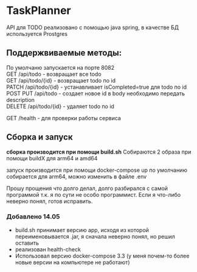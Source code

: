 # TaskPlanner
API для TODO реализовано с помощью java spring, в качестве БД используется Prostgres 

## Поддержвиваемые методы:
По умолчаню запускается на порте 8082 <br>
GET /api/todo - возвращает все todo<br>
GET /api/todo/{id} - возвращает todo по id<br>
PATCH /api/todo/{id} - устанавливает isCompleted=true для todo по id<br>
POST PUT /api/todo - создает новое id в body необходимо передать description<br>
DELETE /api/todo/{id} - удаляет todo по id<br>

GET /health - для проверки работы сервиса

## Сборка и запуск

__сборка производится при помощи build.sh__
Собираются 2 образа при помощи buildX для arm64 и amd64

запуск производится при помощи docker-compose up по умолчанию собирается для arm64, можно изменить в файле .env

Прошу прощения что долго делал, долго разбирался с самой программой т.к. я по сути не особо программист. Если я что-либо неверно понял, готов исправить.
<br>
### Добавлено 14.05
* build.sh принимает версию app, исходя из которой переименовывается .jar, я сначала неверно понял, но решил оставить
* реализован health-check
* Использовал версию docker-compose 3.3 (у меня почем-то более новые версии на компьютере не работают)
